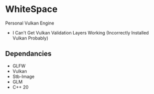 # WhiteSpace
Personal Vulkan Engine

- I Can't Get Vulkan Validation Layers Working (Incorrectly Installed Vulkan Probably)

## Dependancies
- GLFW
- Vulkan
- Stb-Image
- GLM
- C++ 20
